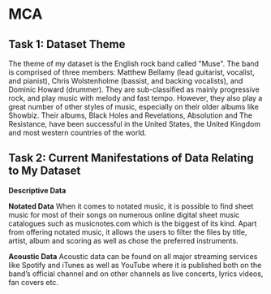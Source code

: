 # MCA
## Task 1: Dataset Theme
The theme of my dataset is the English rock band called "Muse". The band is comprised of three members: Matthew Bellamy (lead guitarist, vocalist, and pianist), Chris Wolstenholme (bassist, and backing vocalists), and Dominic Howard (drummer). They are sub-classified as mainly progressive rock, and play music with melody and fast tempo. However, they also play a great number of other styles of music, especially on their older albums like Showbiz. Their albums, Black Holes and Revelations, Absolution and The Resistance, have been successful in the United States, the United Kingdom and most western countries of the world.


## Task 2: Current Manifestations of Data Relating to My Dataset

**Descriptive Data**

**Notated Data**
When it comes to notated music, it is possible to find sheet music for most of their songs on numerous online digital sheet music catalogues such as musicnotes.com which is the biggest of its kind. Apart from offering notated music, it allows the users to filter the files by title, artist, album and scoring as well as chose the preferred instruments.

**Acoustic Data**
Acoustic data can be found on all major streaming services like Spotify and iTunes as well as YouTube where it is published both on the band’s official channel and on other channels as live concerts, lyrics videos, fan covers etc.


